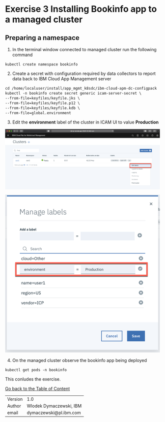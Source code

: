 # Exercise 3 Installing Bookinfo app to a managed cluster

## Preparing a namespace

1. In the terminal window connected to managed cluster run the following command

```
kubectl create namespace bookinfo
```
2. Create a secret with configuration required by data collectors to report data back to IBM Cloud App Management server

```
cd /home/localuser/install/app_mgmt_k8sdc/ibm-cloud-apm-dc-configpack
kubectl -n bookinfo create secret generic icam-server-secret \
--from-file=keyfiles/keyfile.jks \
--from-file=keyfiles/keyfile.p12 \
--from-file=keyfiles/keyfile.kdb \
--from-file=global.environment
```
3. Edit the **environment** label of the cluster in ICAM UI to value **Production**

![](images/2020-01-14-23-00-57.png)

![](images/2020-01-14-23-00-16.png)

4. On the managed cluster observe the bookinfo app being deployed

```
kubectl get pods -n bookinfo
```

This conludes the exercise.

[Go back to the Table of Content](../../README.md)

<table>
  <tr>
    <td>Version</td>
    <td>1.0</td>
  </tr>
  <tr>
    <td>Author</td>
    <td>Wlodek Dymaczewski, IBM</td>
  </tr>
  <tr>
    <td>email</td>
    <td>dymaczewski@pl.ibm.com</td>
  </tr>
</table>
